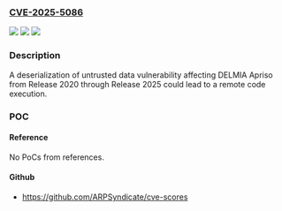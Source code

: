 ### [CVE-2025-5086](https://cve.mitre.org/cgi-bin/cvename.cgi?name=CVE-2025-5086)
![](https://img.shields.io/static/v1?label=Product&message=DELMIA%20Apriso&color=blue)
![](https://img.shields.io/static/v1?label=Version&message=Release%202020%20Golden%3C%3D%20Release%202020%20SP4%20&color=brighgreen)
![](https://img.shields.io/static/v1?label=Vulnerability&message=CWE-502%20Deserialization%20of%20Untrusted%20Data&color=brighgreen)

### Description

A deserialization of untrusted data vulnerability affecting DELMIA Apriso from Release 2020 through Release 2025 could lead to a remote code execution.

### POC

#### Reference
No PoCs from references.

#### Github
- https://github.com/ARPSyndicate/cve-scores

